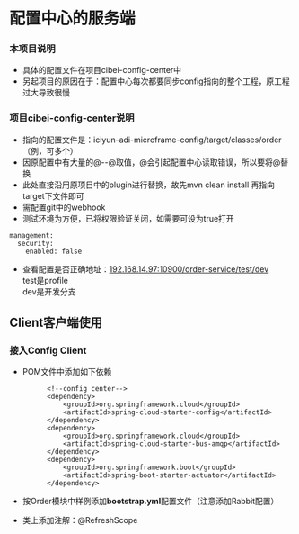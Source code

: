 # 配置中心的服务端
### 本项目说明
* 具体的配置文件在项目cibei-config-center中
* 另起项目的原因在于：配置中心每次都要同步config指向的整个工程，原工程过大导致很慢
### 项目cibei-config-center说明
* 指向的配置文件是：iciyun-adi-microframe-config/target/classes/order（例，可多个）
* 因原配置中有大量的@--@取值，@会引起配置中心读取错误，所以要将@替换
* 此处直接沿用原项目中的plugin进行替换，故先mvn clean install 再指向target下文件即可
* 需配置git中的webhook
* 测试环境为方便，已将权限验证关闭，如需要可设为true打开

~~~
management:
  security:
    enabled: false
~~~

* 查看配置是否正确地址：[192.168.14.97:10900/order-service/test/dev](192.168.14.97:10900/order-service/dev/dev)  
  test是profile  
  dev是开发分支


## Client客户端使用

### 接入Config Client
* POM文件中添加如下依赖

  ~~~
        <!--config center-->
        <dependency>
            <groupId>org.springframework.cloud</groupId>
            <artifactId>spring-cloud-starter-config</artifactId>
        </dependency>
        <dependency>
            <groupId>org.springframework.cloud</groupId>
            <artifactId>spring-cloud-starter-bus-amqp</artifactId>
        </dependency>
        <dependency>
            <groupId>org.springframework.boot</groupId>
            <artifactId>spring-boot-starter-actuator</artifactId>
        </dependency>
  ~~~

* 按Order模块中样例添加**bootstrap.yml**配置文件（注意添加Rabbit配置）

* 类上添加注解：@RefreshScope

